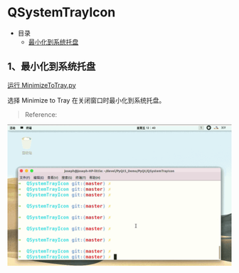 # QSystemTrayIcon

- 目录
  - [最小化到系统托盘](#1、最小化到系统托盘)



## 1、最小化到系统托盘

[运行 MinimizeToTray.py](MinimizeToTray.py)

选择 Minimize to Tray 在关闭窗口时最小化到系统托盘。

> Reference:
>
> [PyQt5 - Lesson 003. QSystemTrayIcon - How to minimize application to tray]: https://evileg.com/en/post/68/

![MinimizeToTray](ScreenShot/MinimizeToTray.gif)



